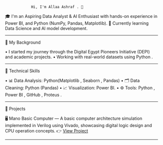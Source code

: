                 Hi, I'm Allaa Ashraf . 👋
🎓 I'm an Aspiring Data Analyst & AI Enthusiast with hands-on experience in Power BI, and Python (NumPy, Pandas, Matplotlib).
🚀 Currently learning Data Science and AI model development.
________________________________________

💼 My Background

•	I started my journey through the Digital Egypt Pioneers Initiative (DEPI)  and academic projects.
•	Working with real-world datasets using Python .

________________________________________

🧠 Technical Skills

•	📊 Data Analysis:  Python(Matplotlib , Seaborn , Pandas)
•	🗂️ Data Cleaning:  Python (Pandas)
•	📈 Visualization:  Power BI.
•	⚙️ Tools:  Python , Power BI , GitHub , Proteus .
________________________________________

📌 Projects

 🖥️ Mano Basic Computer 
 —  A basic computer architecture simulation implemented in  Verilog  using  Vivado, showcasing digital logic design and CPU operation concepts.
👉 [View Project](#)
________________________________________
